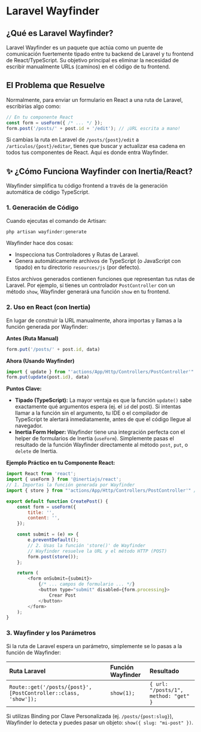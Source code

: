 # Laravel Wayfinder

## ¿Qué es Laravel Wayfinder?
Laravel Wayfinder es un paquete que actúa como un puente de comunicación fuertemente tipado entre tu backend de Laravel y tu frontend de React/TypeScript. Su objetivo principal es eliminar la necesidad de escribir manualmente URLs (caminos) en el código de tu frontend.

## El Problema que Resuelve
Normalmente, para enviar un formulario en React a una ruta de Laravel, escribirías algo como:
```javascript
// En tu componente React
const form = useForm({ /* ... */ });
form.post('/posts/' + post.id + '/edit'); // ¡URL escrita a mano!
```
Si cambias la ruta en Laravel de `/posts/{post}/edit` a `/articulos/{post}/editar`, tienes que buscar y actualizar esa cadena en todos tus componentes de React. Aquí es donde entra Wayfinder.

## ✨ ¿Cómo Funciona Wayfinder con Inertia/React?
Wayfinder simplifica tu código frontend a través de la generación automática de código TypeScript.

### 1. Generación de Código
Cuando ejecutas el comando de Artisan:
```bash
php artisan wayfinder:generate
```
Wayfinder hace dos cosas:
- Inspecciona tus Controladores y Rutas de Laravel.
- Genera automáticamente archivos de TypeScript (o JavaScript con tipado) en tu directorio `resources/js` (por defecto).

Estos archivos generados contienen funciones que representan tus rutas de Laravel. Por ejemplo, si tienes un controlador `PostController` con un método `show`, Wayfinder generará una función `show` en tu frontend.

### 2. Uso en React (con Inertia)
En lugar de construir la URL manualmente, ahora importas y llamas a la función generada por Wayfinder:

**Antes (Ruta Manual)**
```javascript
form.put('/posts/' + post.id, data)
```

**Ahora (Usando Wayfinder)**
```javascript
import { update } from "'actions/App/Http/Controllers/PostController'" // (see below for file content);
form.put(update(post.id), data)
```

**Puntos Clave:**
- **Tipado (TypeScript):** La mayor ventaja es que la función `update()` sabe exactamente qué argumentos espera (ej. el `id` del post). Si intentas llamar a la función sin el argumento, tu IDE o el compilador de TypeScript te alertará inmediatamente, antes de que el código llegue al navegador.
- **Inertia Form Helper:** Wayfinder tiene una integración perfecta con el helper de formularios de Inertia (`useForm`). Simplemente pasas el resultado de la función Wayfinder directamente al método `post`, `put`, o `delete` de Inertia.

**Ejemplo Práctico en tu Componente React:**
```javascript
import React from 'react';
import { useForm } from '@inertiajs/react';
// 1. Importas la función generada por Wayfinder
import { store } from "'actions/App/Http/Controllers/PostController'" // (see below for file content);

export default function CreatePost() {
    const form = useForm({
        title: '',
        content: '',
    });

    const submit = (e) => {
        e.preventDefault();
        // 2. Usas la función 'store()' de Wayfinder
        // Wayfinder resuelve la URL y el método HTTP (POST)
        form.post(store());
    };

    return (
        <form onSubmit={submit}>
            {/* ... campos de formulario ... */}
            <button type="submit" disabled={form.processing}>
                Crear Post
            </button>
        </form>
    );
}
```

### 3. Wayfinder y los Parámetros
Si la ruta de Laravel espera un parámetro, simplemente se lo pasas a la función de Wayfinder:

| Ruta Laravel                                     | Función Wayfinder | Resultado                       |
| :----------------------------------------------- | :---------------- | :------------------------------ |
| `Route::get('/posts/{post}', [PostController::class, 'show']);` | `show(1);`        | `{ url: "/posts/1", method: "get" }` |

Si utilizas Binding por Clave Personalizada (ej. `/posts/{post:slug}`), Wayfinder lo detecta y puedes pasar un objeto: `show({ slug: "mi-post" })`.
